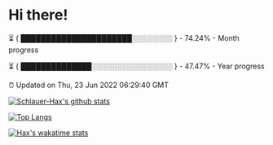 # Hi there!

⏳ { ██████████████████████░░░░░░░░ } - 74.24% - Month progress

⏳ { ██████████████░░░░░░░░░░░░░░░░ } - 47.47% - Year progress

⏰ Updated on Thu, 23 Jun 2022 06:29:40 GMT


[![Schlauer-Hax's github stats](https://github-readme-stats.vercel.app/api?username=Schlauer-Hax&show_icons=true&theme=dark&count_private=true)](https://github.com/Schlauer-Hax)


[![Top Langs](https://github-readme-stats.vercel.app/api/top-langs/?username=Schlauer-Hax&layout=compact&theme=dark)](https://github.com/Schlauer-Hax?tab=repositories)


[![Hax's wakatime stats](https://github-readme-stats.vercel.app/api/wakatime?username=Hax&theme=dark)](https://wakatime.com/@Hax)

